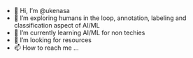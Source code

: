 - 👋 Hi, I’m @ukenasa
- 👀 I’m exploring humans in the loop, annotation, labeling and classification aspect of AI/ML
- 🌱 I’m currently learning AI/ML for non techies
- 💞️ I’m looking for resources
- 📫 How to reach me ...

<!---
ukenasa/ukenasa is a ✨ special ✨ repository because its `README.md` (this file) appears on your GitHub profile.
You can click the Preview link to take a look at your changes.
--->
